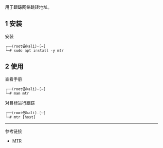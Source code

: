 用于跟踪网络跳转地址。

## 1 安装

安装

```shell
┌──(root㉿kali)-[~]
└─# sudo apt install -y mtr
```

## 2 使用

查看手册

```shell
┌──(root㉿kali)-[~]
└─# man mtr
```

对目标进行跟踪

```shell
┌──(root㉿kali)-[~]
└─# mtr [host]
```

---

参考链接

- [MTR](https://www.bitwizard.nl/mtr/)
